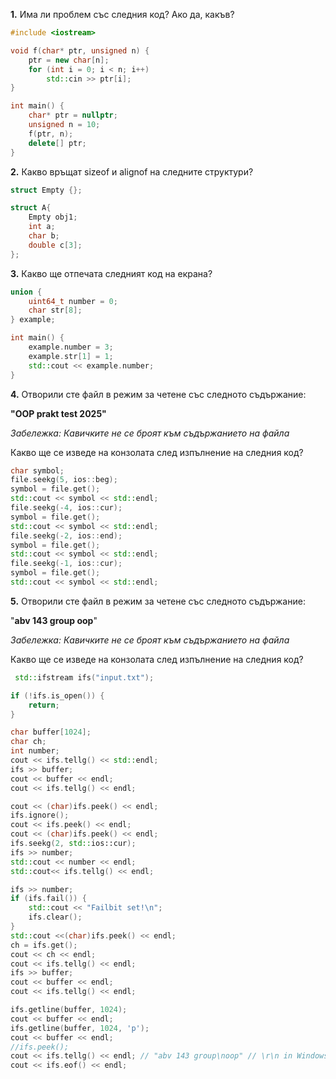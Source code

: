 
**1.** Има ли проблем със следния код? Ако да, какъв?
```c++
#include <iostream>

void f(char* ptr, unsigned n) {
	ptr = new char[n];
	for (int i = 0; i < n; i++)
		std::cin >> ptr[i];
}

int main() {
	char* ptr = nullptr;
	unsigned n = 10;
	f(ptr, n);
	delete[] ptr;
}
```

**2.** Какво връщат sizeof и alignof на следните структури?
```c++
struct Empty {};

struct A{
	Empty obj1;
	int a;
	char b;
	double c[3];
};
```
**3.** Какво ще отпечата следният код на екрана?
```c++
union {
	uint64_t number = 0;
	char str[8];
} example;

int main() {
	example.number = 3;
	example.str[1] = 1;
	std::cout << example.number;
}
```

**4.** Отворили сте файл в режим за четене със следното съдържание:

**"OOP prakt test 2025"**

*Забележка: Кавичките не се броят към съдържанието на файла*

Какво ще се изведе на конзолата след изпълнение на следния код?
```c++
char symbol;
file.seekg(5, ios::beg);
symbol = file.get();
std::cout << symbol << std::endl;
file.seekg(-4, ios::cur);
symbol = file.get();
std::cout << symbol << std::endl;
file.seekg(-2, ios::end);
symbol = file.get();
std::cout << symbol << std::endl;
file.seekg(-1, ios::cur);
symbol = file.get();
std::cout << symbol << std::endl;
```
**5.** Отворили сте файл в режим за четене със следното съдържание:

"**abv 143 group
oop**"

*Забележка: Кавичките не се броят към съдържанието на файла*

Какво ще се изведе на конзолата след изпълнение на следния код?
```c++
 std::ifstream ifs("input.txt");

if (!ifs.is_open()) {
    return;
}

char buffer[1024];
char ch;
int number;
cout << ifs.tellg() << std::endl;
ifs >> buffer;
cout << buffer << endl;
cout << ifs.tellg() << endl; 

cout << (char)ifs.peek() << endl; 
ifs.ignore();
cout << ifs.peek() << endl; 
cout << (char)ifs.peek() << endl;
ifs.seekg(2, std::ios::cur);
ifs >> number;
std::cout << number << endl; 
std::cout<< ifs.tellg() << endl;

ifs >> number;
if (ifs.fail()) {
    std::cout << "Failbit set!\n";
    ifs.clear();
}
std::cout <<(char)ifs.peek() << endl; 
ch = ifs.get();
cout << ch << endl;
cout << ifs.tellg() << endl;
ifs >> buffer;
cout << buffer << endl; 
cout << ifs.tellg() << endl;

ifs.getline(buffer, 1024);
cout << buffer << endl;
ifs.getline(buffer, 1024, 'p');
cout << buffer << endl;
//ifs.peek(); 
cout << ifs.tellg() << endl; // "abv 143 group\noop" // \r\n in Windows counting as 2 bytes \n in Linux as 1 byte
cout << ifs.eof() << endl;
 
  ````
